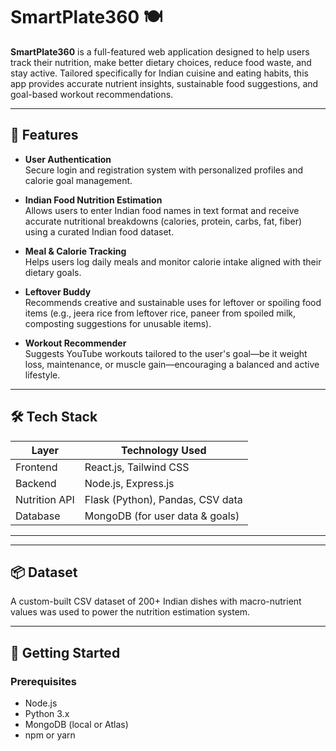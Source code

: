# SmartPlate360 🍽️

**SmartPlate360** is a full-featured web application designed to help users track their nutrition, make better dietary choices, reduce food waste, and stay active. Tailored specifically for Indian cuisine and eating habits, this app provides accurate nutrient insights, sustainable food suggestions, and goal-based workout recommendations.

---

## 🌟 Features

- **User Authentication**  
  Secure login and registration system with personalized profiles and calorie goal management.

- **Indian Food Nutrition Estimation**  
  Allows users to enter Indian food names in text format and receive accurate nutritional breakdowns (calories, protein, carbs, fat, fiber) using a curated Indian food dataset.

- **Meal & Calorie Tracking**  
  Helps users log daily meals and monitor calorie intake aligned with their dietary goals.

- **Leftover Buddy**  
  Recommends creative and sustainable uses for leftover or spoiling food items (e.g., jeera rice from leftover rice, paneer from spoiled milk, composting suggestions for unusable items).

- **Workout Recommender**  
  Suggests YouTube workouts tailored to the user's goal—be it weight loss, maintenance, or muscle gain—encouraging a balanced and active lifestyle.

---

## 🛠️ Tech Stack

| Layer          | Technology Used                  |
|----------------|----------------------------------|
| Frontend       | React.js, Tailwind CSS           |
| Backend        | Node.js, Express.js              |
| Nutrition API  | Flask (Python), Pandas, CSV data |
| Database       | MongoDB (for user data & goals)  |

---

---

## 📦 Dataset

A custom-built CSV dataset of 200+ Indian dishes with macro-nutrient values was used to power the nutrition estimation system.

---

## 🚀 Getting Started

### Prerequisites

- Node.js
- Python 3.x
- MongoDB (local or Atlas)
- npm or yarn




